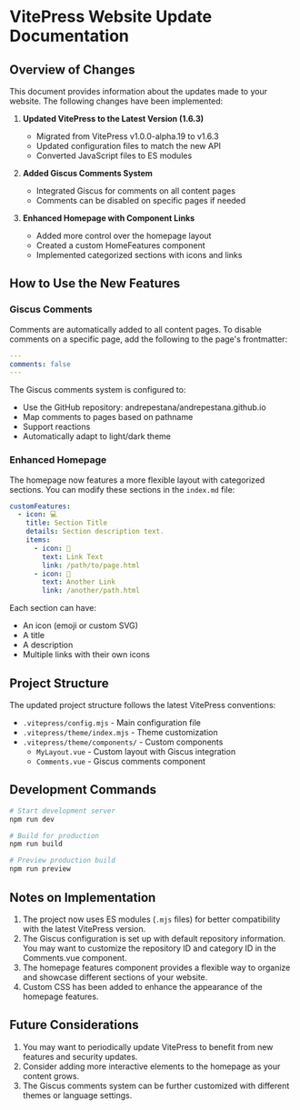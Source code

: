 # VitePress Website Update Documentation

## Overview of Changes

This document provides information about the updates made to your website. The following changes have been implemented:

1. **Updated VitePress to the Latest Version (1.6.3)**
   - Migrated from VitePress v1.0.0-alpha.19 to v1.6.3
   - Updated configuration files to match the new API
   - Converted JavaScript files to ES modules

2. **Added Giscus Comments System**
   - Integrated Giscus for comments on all content pages
   - Comments can be disabled on specific pages if needed

3. **Enhanced Homepage with Component Links**
   - Added more control over the homepage layout
   - Created a custom HomeFeatures component
   - Implemented categorized sections with icons and links

## How to Use the New Features

### Giscus Comments

Comments are automatically added to all content pages. To disable comments on a specific page, add the following to the page's frontmatter:

```yaml
---
comments: false
---
```

The Giscus comments system is configured to:
- Use the GitHub repository: andrepestana/andrepestana.github.io
- Map comments to pages based on pathname
- Support reactions
- Automatically adapt to light/dark theme

### Enhanced Homepage

The homepage now features a more flexible layout with categorized sections. You can modify these sections in the `index.md` file:

```yaml
customFeatures:
  - icon: 💻
    title: Section Title
    details: Section description text.
    items:
      - icon: 🔧
        text: Link Text
        link: /path/to/page.html
      - icon: 🔌
        text: Another Link
        link: /another/path.html
```

Each section can have:
- An icon (emoji or custom SVG)
- A title
- A description
- Multiple links with their own icons

## Project Structure

The updated project structure follows the latest VitePress conventions:

- `.vitepress/config.mjs` - Main configuration file
- `.vitepress/theme/index.mjs` - Theme customization
- `.vitepress/theme/components/` - Custom components
  - `MyLayout.vue` - Custom layout with Giscus integration
  - `Comments.vue` - Giscus comments component

## Development Commands

```bash
# Start development server
npm run dev

# Build for production
npm run build

# Preview production build
npm run preview
```

## Notes on Implementation

1. The project now uses ES modules (`.mjs` files) for better compatibility with the latest VitePress version.
2. The Giscus configuration is set up with default repository information. You may want to customize the repository ID and category ID in the Comments.vue component.
3. The homepage features component provides a flexible way to organize and showcase different sections of your website.
4. Custom CSS has been added to enhance the appearance of the homepage features.

## Future Considerations

1. You may want to periodically update VitePress to benefit from new features and security updates.
2. Consider adding more interactive elements to the homepage as your content grows.
3. The Giscus comments system can be further customized with different themes or language settings.
